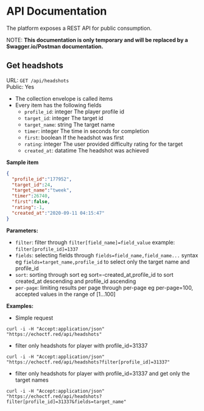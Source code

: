 # API Documentation
The platform exposes a REST API for public consumption.

NOTE: __This documentation is only temporary and will be replaced by a Swagger.io/Postman documentation.__

## Get headshots
 URL: `GET /api/headshots` \
 Public: Yes

* The collection envelope is called items
* Every item has the following fields
    - `profile_id`: integer The player profile id
    - `target_id`: integer The target id
    - `target_name`: string The target name
    - `timer`: integer The time in seconds for completion
    - `first`: boolean If the headshot was first
    - `rating`: integer The user provided difficulty rating for the target
    - `created_at`: datatime The headshot was achieved

**Sample item**
```json
{
  "profile_id":"177952",
  "target_id":24,
  "target_name":"tweek",
  "timer":26740,
  "first":false,
  "rating":-1,
  "created_at":"2020-09-11 04:15:47"
}
```

**Parameters:**

* `filter`: filter through `filter[field_name]=field_value` example: `filter[profile_id]=1337`
* `fields`: selecting fields through `fields=field_name,field_name...` syntax eg `fields=target_name,profile_id` to select only the target name and profile_id
* `sort`: sorting through sort eg sort=-created_at,profile_id to sort created_at descending and profile_id ascending
* `per-page`: limiting results per page through per-page eg per-page=100, accepted values in the range of [1...100]


**Examples:**

* Simple request
```
curl -i -H "Accept:application/json" "https://echoctf.red/api/headshots"
```

* filter only headshots for player with profile_id=31337
```
curl -i -H "Accept:application/json" "https://echoctf.red/api/headshots?filter[profile_id]=31337"
```

* filter only headshots for player with profile_id=31337 and get only the target names
```
curl -i -H "Accept:application/json" "https://echoctf.red/api/headshots?filter[profile_id]=31337&fields=target_name"
```
